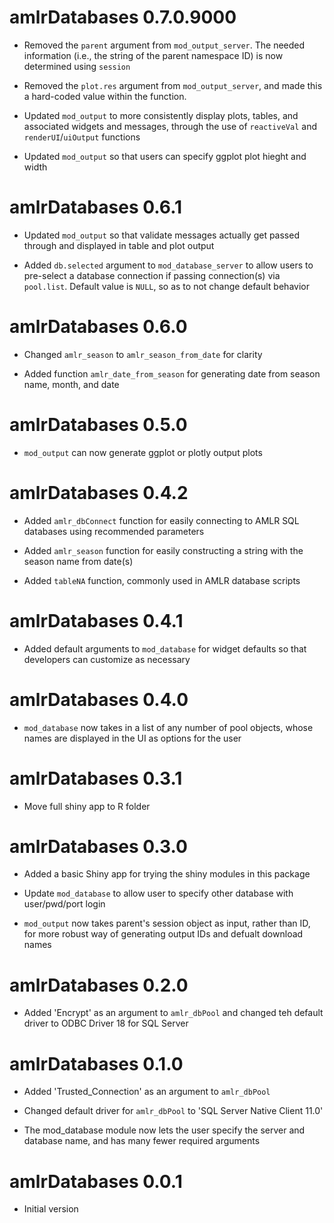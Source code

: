 # amlrDatabases 0.7.0.9000

* Removed the `parent` argument from `mod_output_server`. The needed information (i.e., the string of the parent namespace ID) is now determined using `session`

* Removed the `plot.res` argument from `mod_output_server`, and made this a hard-coded value within the function.

* Updated `mod_output` to more consistently display plots, tables, and associated widgets and messages, through the use of `reactiveVal` and `renderUI`/`uiOutput` functions

* Updated `mod_output` so that users can specify ggplot plot hieght and width


# amlrDatabases 0.6.1

* Updated `mod_output` so that validate messages actually get passed through and displayed in table and plot output

* Added `db.selected` argument to `mod_database_server` to allow users to pre-select a database connection if passing connection(s) via `pool.list`. Default value is `NULL`, so as to not change default behavior


# amlrDatabases 0.6.0

* Changed `amlr_season` to `amlr_season_from_date` for clarity

* Added function `amlr_date_from_season` for generating date from season name, month, and date


# amlrDatabases 0.5.0

* `mod_output` can now generate ggplot or plotly output plots


# amlrDatabases 0.4.2

* Added `amlr_dbConnect` function for easily connecting to AMLR SQL databases using recommended parameters

* Added `amlr_season` function for easily constructing a string with the season name from date(s)

* Added `tableNA` function, commonly used in AMLR database scripts

# amlrDatabases 0.4.1

* Added default arguments to `mod_database` for widget defaults so that developers can customize as necessary


# amlrDatabases 0.4.0

* `mod_database` now takes in a list of any number of pool objects, whose names are displayed in the UI as options for the user


# amlrDatabases 0.3.1

* Move full shiny app to R folder


# amlrDatabases 0.3.0

* Added a basic Shiny app for trying the shiny modules in this package

* Update `mod_database` to allow user to specify other database with user/pwd/port login

* `mod_output` now takes parent's session object as input, rather than ID, for more robust way of generating output IDs and defualt download names


# amlrDatabases 0.2.0

* Added 'Encrypt' as an argument to `amlr_dbPool` and changed teh default driver to ODBC Driver 18 for SQL Server


# amlrDatabases 0.1.0

* Added 'Trusted_Connection' as an argument to `amlr_dbPool`

* Changed default driver for `amlr_dbPool` to 'SQL Server Native Client 11.0'

* The mod_database module now lets the user specify the server and database name, and has many fewer required arguments


# amlrDatabases 0.0.1

* Initial version
